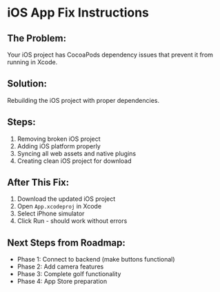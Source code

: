 # iOS App Fix Instructions

## The Problem:
Your iOS project has CocoaPods dependency issues that prevent it from running in Xcode.

## Solution:
Rebuilding the iOS project with proper dependencies.

## Steps:
1. Removing broken iOS project
2. Adding iOS platform properly
3. Syncing all web assets and native plugins
4. Creating clean iOS project for download

## After This Fix:
1. Download the updated iOS project
2. Open `App.xcodeproj` in Xcode
3. Select iPhone simulator
4. Click Run - should work without errors

## Next Steps from Roadmap:
- Phase 1: Connect to backend (make buttons functional)
- Phase 2: Add camera features
- Phase 3: Complete golf functionality
- Phase 4: App Store preparation